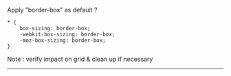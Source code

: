 Apply "border-box" as default ?

```
* {
    box-sizing: border-box;
    -webkit-box-sizing: border-box;
    -moz-box-sizing: border-box;
}
```

Note : verify impact on grid & clean up if necessary

----

